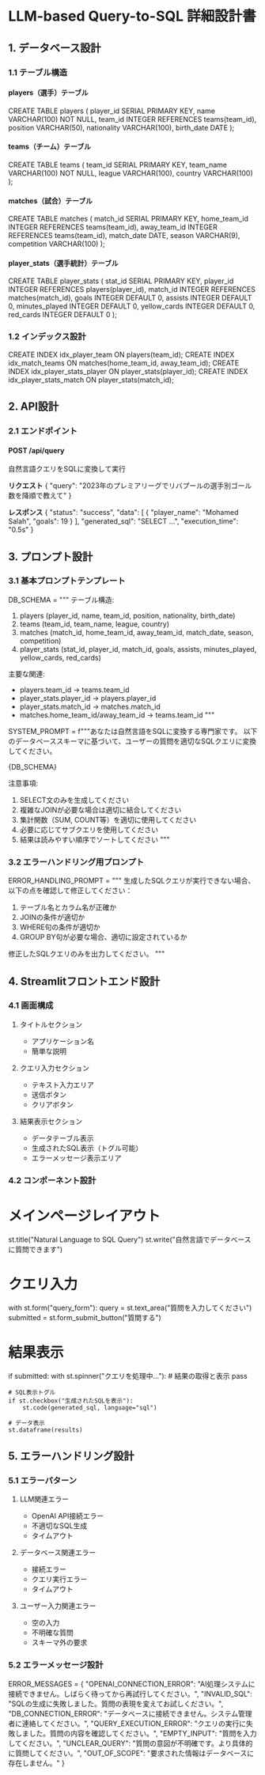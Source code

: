 # LLM-based Query-to-SQL 詳細設計書

## 1. データベース設計

### 1.1 テーブル構造

#### players（選手）テーブル
CREATE TABLE players (
    player_id SERIAL PRIMARY KEY,
    name VARCHAR(100) NOT NULL,
    team_id INTEGER REFERENCES teams(team_id),
    position VARCHAR(50),
    nationality VARCHAR(100),
    birth_date DATE
);

#### teams（チーム）テーブル
CREATE TABLE teams (
    team_id SERIAL PRIMARY KEY,
    team_name VARCHAR(100) NOT NULL,
    league VARCHAR(100),
    country VARCHAR(100)
);

#### matches（試合）テーブル
CREATE TABLE matches (
    match_id SERIAL PRIMARY KEY,
    home_team_id INTEGER REFERENCES teams(team_id),
    away_team_id INTEGER REFERENCES teams(team_id),
    match_date DATE,
    season VARCHAR(9),
    competition VARCHAR(100)
);

#### player_stats（選手統計）テーブル
CREATE TABLE player_stats (
    stat_id SERIAL PRIMARY KEY,
    player_id INTEGER REFERENCES players(player_id),
    match_id INTEGER REFERENCES matches(match_id),
    goals INTEGER DEFAULT 0,
    assists INTEGER DEFAULT 0,
    minutes_played INTEGER DEFAULT 0,
    yellow_cards INTEGER DEFAULT 0,
    red_cards INTEGER DEFAULT 0
);

### 1.2 インデックス設計
CREATE INDEX idx_player_team ON players(team_id);
CREATE INDEX idx_match_teams ON matches(home_team_id, away_team_id);
CREATE INDEX idx_player_stats_player ON player_stats(player_id);
CREATE INDEX idx_player_stats_match ON player_stats(match_id);

## 2. API設計

### 2.1 エンドポイント

#### POST /api/query
自然言語クエリをSQLに変換して実行

**リクエスト**
{
    "query": "2023年のプレミアリーグでリバプールの選手別ゴール数を降順で教えて"
}

**レスポンス**
{
    "status": "success",
    "data": [
        {
            "player_name": "Mohamed Salah",
            "goals": 19
        }
    ],
    "generated_sql": "SELECT ...",
    "execution_time": "0.5s"
}

## 3. プロンプト設計

### 3.1 基本プロンプトテンプレート
DB_SCHEMA = """
テーブル構造:
1. players (player_id, name, team_id, position, nationality, birth_date)
2. teams (team_id, team_name, league, country)
3. matches (match_id, home_team_id, away_team_id, match_date, season, competition)
4. player_stats (stat_id, player_id, match_id, goals, assists, minutes_played, yellow_cards, red_cards)

主要な関連:
- players.team_id → teams.team_id
- player_stats.player_id → players.player_id
- player_stats.match_id → matches.match_id
- matches.home_team_id/away_team_id → teams.team_id
"""

SYSTEM_PROMPT = f"""あなたは自然言語をSQLに変換する専門家です。
以下のデータベーススキーマに基づいて、ユーザーの質問を適切なSQLクエリに変換してください。

{DB_SCHEMA}

注意事項:
1. SELECT文のみを生成してください
2. 複雑なJOINが必要な場合は適切に結合してください
3. 集計関数（SUM, COUNT等）を適切に使用してください
4. 必要に応じてサブクエリを使用してください
5. 結果は読みやすい順序でソートしてください
"""

### 3.2 エラーハンドリング用プロンプト
ERROR_HANDLING_PROMPT = """
生成したSQLクエリが実行できない場合、以下の点を確認して修正してください：
1. テーブル名とカラム名が正確か
2. JOINの条件が適切か
3. WHERE句の条件が適切か
4. GROUP BY句が必要な場合、適切に設定されているか

修正したSQLクエリのみを出力してください。
"""

## 4. Streamlitフロントエンド設計

### 4.1 画面構成
1. タイトルセクション
   - アプリケーション名
   - 簡単な説明

2. クエリ入力セクション
   - テキスト入力エリア
   - 送信ボタン
   - クリアボタン

3. 結果表示セクション
   - データテーブル表示
   - 生成されたSQL表示（トグル可能）
   - エラーメッセージ表示エリア

### 4.2 コンポーネント設計
# メインページレイアウト
st.title("Natural Language to SQL Query")
st.write("自然言語でデータベースに質問できます")

# クエリ入力
with st.form("query_form"):
    query = st.text_area("質問を入力してください")
    submitted = st.form_submit_button("質問する")

# 結果表示
if submitted:
    with st.spinner("クエリを処理中..."):
        # 結果の取得と表示
        pass

    # SQL表示トグル
    if st.checkbox("生成されたSQLを表示"):
        st.code(generated_sql, language="sql")

    # データ表示
    st.dataframe(results)

## 5. エラーハンドリング設計

### 5.1 エラーパターン
1. LLM関連エラー
   - OpenAI API接続エラー
   - 不適切なSQL生成
   - タイムアウト

2. データベース関連エラー
   - 接続エラー
   - クエリ実行エラー
   - タイムアウト

3. ユーザー入力関連エラー
   - 空の入力
   - 不明確な質問
   - スキーマ外の要求

### 5.2 エラーメッセージ設計
ERROR_MESSAGES = {
    "OPENAI_CONNECTION_ERROR": "AI処理システムに接続できません。しばらく待ってから再試行してください。",
    "INVALID_SQL": "SQLの生成に失敗しました。質問の表現を変えてお試しください。",
    "DB_CONNECTION_ERROR": "データベースに接続できません。システム管理者に連絡してください。",
    "QUERY_EXECUTION_ERROR": "クエリの実行に失敗しました。質問の内容を確認してください。",
    "EMPTY_INPUT": "質問を入力してください。",
    "UNCLEAR_QUERY": "質問の意図が不明確です。より具体的に質問してください。",
    "OUT_OF_SCOPE": "要求された情報はデータベースに存在しません。"
}